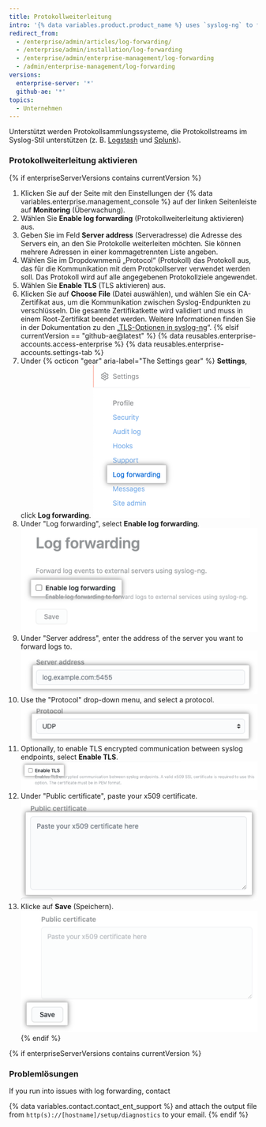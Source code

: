 ```yaml
---
title: Protokollweiterleitung
intro: '{% data variables.product.product_name %} uses `syslog-ng` to forward {% if enterpriseServerVersions contains currentVersion %}system{% elsif currentVersion == "github-ae@latest" %}Git{% endif %} and application logs to the server you specify.'
redirect_from:
  - /enterprise/admin/articles/log-forwarding/
  - /enterprise/admin/installation/log-forwarding
  - /enterprise/admin/enterprise-management/log-forwarding
  - /admin/enterprise-management/log-forwarding
versions:
  enterprise-server: '*'
  github-ae: '*'
topics:
  - Unternehmen
---
```


Unterstützt werden Protokollsammlungssysteme, die Protokollstreams im Syslog-Stil unterstützen (z. B. [Logstash](http://logstash.net/) und [Splunk](http://docs.splunk.com/Documentation/Splunk/latest/Data/Monitornetworkports)).

### Protokollweiterleitung aktivieren

{% if enterpriseServerVersions contains currentVersion %}
1. Klicken Sie auf der Seite mit den Einstellungen der {% data variables.enterprise.management_console %} auf der linken Seitenleiste auf **Monitoring** (Überwachung).
1. Wählen Sie **Enable log forwarding** (Protokollweiterleitung aktivieren) aus.
1. Geben Sie im Feld **Server address** (Serveradresse) die Adresse des Servers ein, an den Sie Protokolle weiterleiten möchten. Sie können mehrere Adressen in einer kommagetrennten Liste angeben.
1. Wählen Sie im Dropdownmenü „Protocol“ (Protokoll) das Protokoll aus, das für die Kommunikation mit dem Protokollserver verwendet werden soll. Das Protokoll wird auf alle angegebenen Protokollziele angewendet.
1. Wählen Sie **Enable TLS** (TLS aktivieren) aus.
1. Klicken Sie auf **Choose File** (Datei auswählen), und wählen Sie ein CA-Zertifikat aus, um die Kommunikation zwischen Syslog-Endpunkten zu verschlüsseln. Die gesamte Zertifikatkette wird validiert und muss in einem Root-Zertifikat beendet werden. Weitere Informationen finden Sie in der Dokumentation zu den „[TLS-Optionen in syslog-ng](https://support.oneidentity.com/technical-documents/syslog-ng-open-source-edition/3.16/administration-guide/56#TOPIC-956599)“.
{% elsif currentVersion == "github-ae@latest" %}
{% data reusables.enterprise-accounts.access-enterprise %}
{% data reusables.enterprise-accounts.settings-tab %}
1. Under {% octicon "gear" aria-label="The Settings gear" %} **Settings**, click **Log forwarding**. ![Log forwarding tab](/assets/images/enterprise/business-accounts/log-forwarding-tab.png)
1. Under "Log forwarding", select **Enable log forwarding**. ![Checkbox to enable log forwarding](/assets/images/enterprise/business-accounts/enable-log-forwarding-checkbox.png)
1. Under "Server address", enter the address of the server you want to forward logs to. ![Server address field](/assets/images/enterprise/business-accounts/server-address-field.png)
1. Use the "Protocol" drop-down menu, and select a protocol. ![Protocol drop-down menu](/assets/images/enterprise/business-accounts/protocol-drop-down-menu.png)
1. Optionally, to enable TLS encrypted communication between syslog endpoints, select **Enable TLS**. ![Checkbox to enable TLS](/assets/images/enterprise/business-accounts/enable-tls-checkbox.png)
1. Under "Public certificate", paste your x509 certificate. ![Text box for public certificate](/assets/images/enterprise/business-accounts/public-certificate-text-box.png)
1. Klicke auf **Save** (Speichern). ![Save button for log forwarding](/assets/images/enterprise/business-accounts/save-button-log-forwarding.png)
{% endif %}

{% if enterpriseServerVersions contains currentVersion %}
### Problemlösungen
If you run into issues with log forwarding, contact

{% data variables.contact.contact_ent_support %} and attach the output file from `http(s)://[hostname]/setup/diagnostics` to your email.
{% endif %}
